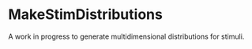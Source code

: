 # MakeStimDistributions

A work in progress to generate multidimensional distributions for stimuli.
